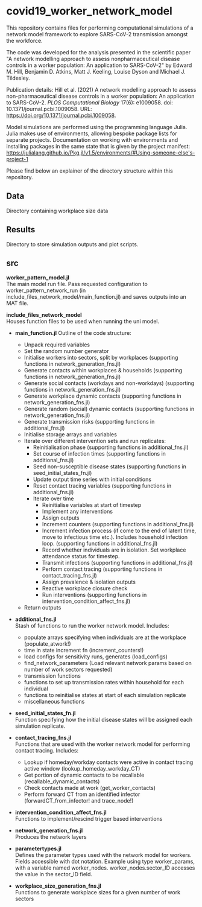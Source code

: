 # covid19_worker_network_model

This repository contains files for performing computational simulations of a network model framework to explore SARS-CoV-2 transmission amongst the workforce.

The code was developed for the analysis presented in the scientific paper "A network modelling approach to assess nonpharmaceutical disease controls in a worker population: An application to SARS-CoV-2" by Edward M. Hill, Benjamin D. Atkins, Matt J. Keeling, Louise Dyson and Michael J. Tildesley.

Publication details: Hill et al. (2021) A network modelling approach to assess non-pharmaceutical disease controls in a worker population: An application to SARS-CoV-2. *PLOS Computational Biology* 17(6): e1009058. doi: 10.1371/journal.pcbi.1009058. URL: https://doi.org/10.1371/journal.pcbi.1009058.

Model simulations are performed using the programming language Julia.
Julia makes use of environments, allowing bespoke package lists for separate projects. Documentation on working with environments and installing packages in the same state that is given by the project manifest: https://julialang.github.io/Pkg.jl/v1.5/environments/#Using-someone-else's-project-1

Please find below an explainer of the directory structure within this repository.

## Data
Directory containing workplace size data

## Results
Directory to store simulation outputs and plot scripts.

## src

**worker_pattern_model.jl**  
The main model run file. Pass requested configuration to worker_pattern_network_run (in include_files_network_model/main_function.jl) and saves outputs into an MAT file.

**include_files_network_model**  
Houses function files to be used when running the uni model.

- **main_function.jl**
    Outline of the code structure:  
    * Unpack required variables
    * Set the random number generator
    * Initialise workers into sectors, split by workplaces (supporting functions in network_generation_fns.jl)
    * Generate contacts within workplaces & households (supporting functions in network_generation_fns.jl)
    * Generate social contacts (workdays and non-workdays) (supporting functions in network_generation_fns.jl)
    * Generate workplace dynamic contacts (supporting functions in network_generation_fns.jl)
    * Generate random (social) dynamic contacts (supporting functions in network_generation_fns.jl)
    * Generate transmission risks (supporting functions in additional_fns.jl)
    * Initialise storage arrays and variables
    * Iterate over different intervention sets and run replicates:
        - Reinitialisation phase (supporting functions in additional_fns.jl)
        - Set course of infection times (supporting functions in additional_fns.jl)
        - Seed non-susceptible disease states (supporting functions in seed_initial_states_fn.jl)
        - Update output time series with initial conditions
        - Reset contact tracing variables (supporting functions in additional_fns.jl)
        - Iterate over time
            - Reinitialise variables at start of timestep
            - Implement any interventions
            - Assign outputs
            - Increment counters (supporting functions in additional_fns.jl)
            - Increment infection process (if come to the end of latent time, move to infectious time etc.). Includes household infection loop. (supporting functions in additional_fns.jl)
            - Record whether individuals are in isolation. Set workplace attendance status for timestep.
            - Transmit infections (supporting functions in additional_fns.jl)
            - Perform contact tracing (supporting functions in contact_tracing_fns.jl)
            - Assign prevalence & isolation outputs
            - Reactive workplace closure check
            - Run interventions (supporting functions in intervention_condition_affect_fns.jl)
    * Return outputs

- **additional_fns.jl**   
    Stash of functions to run the worker network model. Includes:  
    * populate arrays specifying when individuals are at the workplace (populate_atwork!)
    * time in state increment fn (increment_counters!)
    * load configs for sensitivity runs, generates (load_configs)
    * find_network_parameters (Load relevant network params based on number of work sectors requested)
    * transmission functions
    * functions to set up transmission rates within household for each individual
    * functions to reinitialise states at start of each simulation replicate
    * miscellaneous functions

- **seed_initial_states_fn.jl**   
    Function specifying how the initial disease states will be assigned each simulation replicate.

- **contact_tracing_fns.jl**  
    Functions that are used with the worker network model for performing contact tracing. Includes:
    * Lookup if homeday/workday contacts were active in contact tracing active window (lookup_homeday_workday_CT)
    * Get portion of dynamic contacts to be recallable (recallable_dynamic_contacts)
    * Check contacts made at work (get_worker_contacts)
    * Perform forward CT from an identified infector (forwardCT_from_infector! and trace_node!)

- **intervention_condition_affect_fns.jl**  
    Functions to implement/rescind trigger based interventions

- **network_generation_fns.jl**  
    Produces the network layers

- **parametertypes.jl**  
    Defines the parameter types used with the network model for workers. Fields accessible with dot notation. Example using type worker_params, with a variable named worker_nodes. worker_nodes.sector_ID accesses the value in the sector_ID field.    

- **workplace_size_generation_fns.jl**  
    Functions to generate workplace sizes for a given number of work sectors
